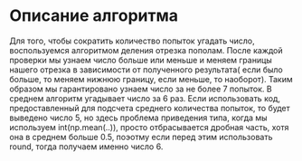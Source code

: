 # Описание алгоритма
Для того, чтобы сократить количество попыток угадать число, воспользуемся алгоритмом деления отрезка пополам. После каждой проверки мы узнаем число больше или меньше и меняем границы нашего отрезка в зависимости от полученного результата( если было больше, то меняем нижнюю границу, если меньше, то наоборот). Таким образом мы гарантировано узнаем число за не более 7 попыток. В среднем алгоритм угадывает число за 6 раз. Если использовать код, предоставленный для подсчета среднего количества попыток, то будет выведено число 5, но здесь проблема приведения типа, когда мы используем int(np.mean(..)), просто отбрасывается дробная часть, хотя она в среднем больше 0.5, поэотму если перед этим использовать round, тогда получаем именно число 6. 
